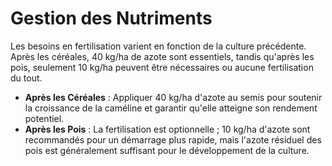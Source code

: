 # Gestion des Nutriments

Les besoins en fertilisation varient en fonction de la culture précédente. Après les céréales, 40 kg/ha de azote sont essentiels, tandis qu'après les pois, seulement 10 kg/ha peuvent être nécessaires ou aucune fertilisation du tout.

- **Après les Céréales** : Appliquer 40 kg/ha d'azote au semis pour soutenir la croissance de la caméline et garantir qu'elle atteigne son rendement potentiel.
- **Après les Pois** : La fertilisation est optionnelle ; 10 kg/ha d'azote sont recommandés pour un démarrage plus rapide, mais l'azote résiduel des pois est généralement suffisant pour le développement de la culture.